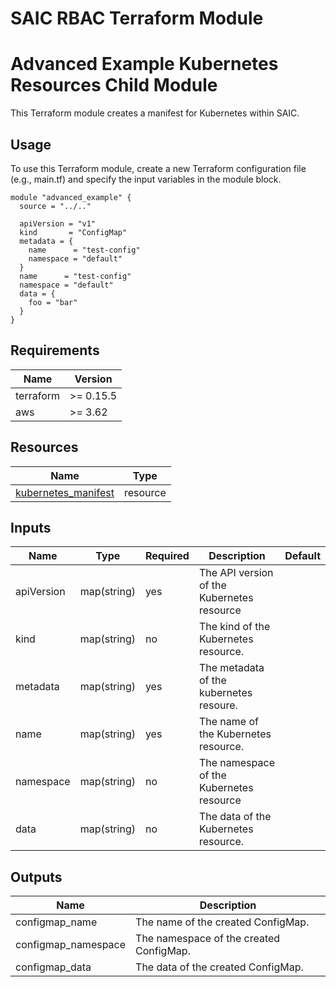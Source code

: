 # SAIC RBAC Terraform Module
# Advanced Example Kubernetes Resources Child Module

This Terraform module creates a manifest for Kubernetes within SAIC.

## Usage

To use this Terraform module, create a new Terraform configuration file (e.g., main.tf) and specify the input variables in the module block.

```hcl
module "advanced_example" {
  source = "../.."
  
  apiVersion = "v1"
  kind       = "ConfigMap"
  metadata = {
    name      = "test-config"
    namespace = "default"
  }
  name      = "test-config"
  namespace = "default"
  data = {
    foo = "bar"
  }
}
```

## Requirements

| Name      | Version   |
|-----------|-----------|
| terraform | >= 0.15.5 |
| aws       | >= 3.62   |

## Resources

| Name                                                                                                                     | Type     |
|--------------------------------------------------------------------------------------------------------------------------|----------|
| [kubernetes_manifest](https://registry.terraform.io/providers/hashicorp/kubernetes/latest/docs/resources/manifest)       | resource |


## Inputs

| Name       |   Type      | Required | Description                                  | Default        |
|------------|-------------|----------|----------------------------------------------|----------------|
| apiVersion | map(string) |   yes    | The API version of the Kubernetes resource   |
| kind       | map(string) |   no     | The kind of the Kubernetes resource.         |
| metadata   | map(string) |   yes    | The metadata of the kubernetes resoure.      |
| name       | map(string) |   yes    | The name of the Kubernetes resource.         |
| namespace  | map(string) |   no     | The namespace of the Kubernetes resource     |
| data       | map(string) |   no     | The data of the Kubernetes resource.         |

## Outputs

| Name                 | Description                              |
|----------------------|------------------------------------------|
| configmap_name       | The name of the created ConfigMap.       |
| configmap_namespace  | The namespace of the created ConfigMap.  |
| configmap_data       | The data of the created ConfigMap.       |

